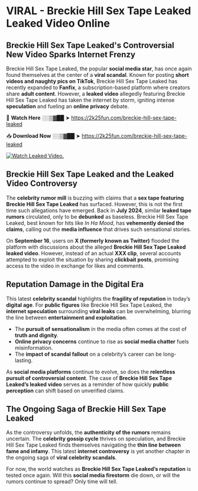 # VIRAL - Breckie Hill Sex Tape Leaked Leaked Video Online

## **Breckie Hill Sex Tape Leaked's Controversial New Video Sparks Internet Frenzy**  

Breckie Hill Sex Tape Leaked, the popular **social media star**, has once again found themselves at the center of a **viral scandal**. Known for posting **short videos and naughty pics on TikTok**, Breckie Hill Sex Tape Leaked has recently expanded to **Fanfix**, a subscription-based platform where creators share **adult content**. However, a **leaked video** allegedly featuring Breckie Hill Sex Tape Leaked has taken the internet by storm, igniting intense **speculation** and fueling an **online privacy** debate.  

🔴 **Watch Here** ░░▒▓██ ➤ https://2k25fun.com/breckie-hill-sex-tape-leaked  

📥 **Download Now** ░░▒▓██ ➤ https://2k25fun.com/breckie-hill-sex-tape-leaked  

[![Watch Leaked Video.](https://miro.medium.com/v2/resize:fit:828/format:webp/1*cilzJN44JGOrTw9NJCrNHA.gif "Watch Leaked Video")](https://2k25fun.com/breckie-hill-sex-tape-leaked)

## **Breckie Hill Sex Tape Leaked and the Leaked Video Controversy**  

The **celebrity rumor mill** is buzzing with claims that a **sex tape featuring Breckie Hill Sex Tape Leaked** has surfaced. However, this is not the first time such allegations have emerged. Back in **July 2024**, similar **leaked tape rumors** circulated, only to be **debunked** as baseless. Breckie Hill Sex Tape Leaked, best known for hits like *In Ha Mood*, has **vehemently denied the claims**, calling out the **media influence** that drives such sensational stories.  

On **September 16**, users on **X (formerly known as Twitter)** flooded the platform with discussions about the alleged **Breckie Hill Sex Tape Leaked leaked video**. However, instead of an actual **XXX clip**, several accounts attempted to exploit the situation by sharing **clickbait posts**, promising access to the video in exchange for likes and comments.  

## **Reputation Damage in the Digital Era**  

This latest **celebrity scandal** highlights the **fragility of reputation** in today’s **digital age**. For **public figures** like Breckie Hill Sex Tape Leaked, the **internet speculation** surrounding **viral leaks** can be overwhelming, blurring the line between **entertainment and exploitation**.  

- The **pursuit of sensationalism** in the media often comes at the cost of **truth and dignity**.  
- **Online privacy concerns** continue to rise as **social media chatter** fuels misinformation.  
- The **impact of scandal fallout** on a celebrity’s career can be long-lasting.  

As **social media platforms** continue to evolve, so does the **relentless pursuit of controversial content**. The case of **Breckie Hill Sex Tape Leaked’s leaked video** serves as a reminder of how quickly **public perception** can shift based on unverified claims.  

## **The Ongoing Saga of Breckie Hill Sex Tape Leaked**  

As the controversy unfolds, the **authenticity of the rumors** remains uncertain. The **celebrity gossip cycle** thrives on speculation, and Breckie Hill Sex Tape Leaked finds themselves navigating the **thin line between fame and infamy**. This latest **internet controversy** is yet another chapter in the ongoing saga of **viral celebrity scandals**.  

For now, the world watches as **Breckie Hill Sex Tape Leaked’s reputation** is tested once again. Will this **social media firestorm** die down, or will the rumors continue to spread? Only time will tell.